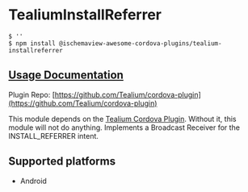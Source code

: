 # TealiumInstallReferrer

```
$ ''
$ npm install @ischemaview-awesome-cordova-plugins/tealium-installreferrer
```

## [Usage Documentation](https://danielsogl.gitbook.io/awesome-cordova-plugins/plugins/tealium-installreferrer/)

Plugin Repo: [https://github.com/Tealium/cordova-plugin](https://github.com/Tealium/cordova-plugin)

This module depends on the [Tealium Cordova Plugin](https://github.com/tealium/cordova-plugin). Without it, this module will not do anything.
Implements a Broadcast Receiver for the INSTALL_REFERRER intent.

## Supported platforms

- Android
  


